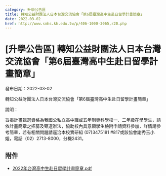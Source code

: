 ```yaml
---
category: 升學公告區
title: 轉知公益財團法人日本台灣交流協會「第6屆臺灣高中生赴日留學計畫簡章」
date: 2022-03-02
href: http://www.smhs.kh.edu.tw/p/406-1000-3065,r20.php
---
```


# [升學公告區] 轉知公益財團法人日本台灣交流協會「第6屆臺灣高中生赴日留學計畫簡章」

發布日期：2022-03-02

轉知公益財團法人日本台灣交流協會「第6屆臺灣高中生赴日留學計畫簡章」  
  
說明：  
  
旨揭計畫甄選資格為我國公私立高中職或五年制專科學校一、二年級在學學生，請依計畫簡章之招募及甄選辦法，協助校內具意願學生檢附申請資料參加，詳情請參考簡章，若有相關問題請逕洽本校實研組 (07)3475181 #817或該協會謝秀玉小姐，電話（02）2713-8000，分機2431。

## 附件

- [2022年台灣高中生赴日留學計畫簡章.pdf](https://www.smhs.kh.edu.tw/var/file/0/1000/attach/58/pta_2815_5211933_15114.pdf)

